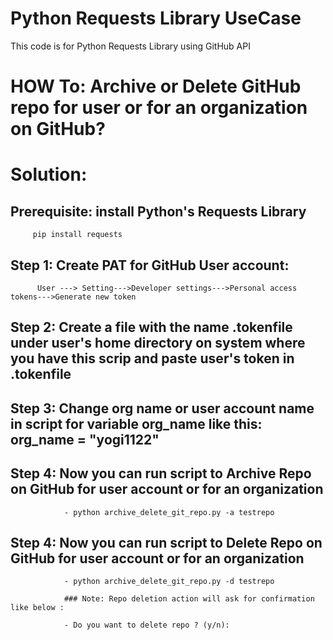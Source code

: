 # Python Requests Library UseCase
 This code is for Python Requests Library using GitHub API
 

# HOW To: Archive or Delete GitHub repo for user or for an organization on GitHub?
# Solution:
     
  ## Prerequisite: install Python's Requests Library
     
         pip install requests
     
  ## Step 1:  Create PAT for GitHub User account:
          
          User ---> Setting--->Developer settings--->Personal access tokens--->Generate new token
     
  ## Step 2:  Create a file with the name .tokenfile under user's home directory on system where you have this scrip and paste user's token in .tokenfile
  
  ## Step 3:  Change org name or user account name in script for variable org_name like this: org_name = "yogi1122"
  
  ## Step 4:  Now you can run script to Archive Repo on GitHub for user account or for an organization
      
                - python archive_delete_git_repo.py -a testrepo
      
  ## Step 4:  Now you can run script to Delete Repo on GitHub for user account or for an organization
     
                - python archive_delete_git_repo.py -d testrepo 
                
                ### Note: Repo deletion action will ask for confirmation like below : 
                
                - Do you want to delete repo ? (y/n):

